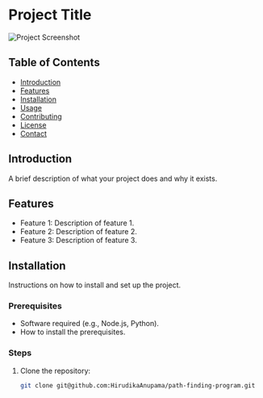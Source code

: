# Project Title

![Project Screenshot](images/screenshot.png) <!-- Optional: Add a screenshot of your project -->

## Table of Contents
- [Introduction](#introduction)
- [Features](#features)
- [Installation](#installation)
- [Usage](#usage)
- [Contributing](#contributing)
- [License](#license)
- [Contact](#contact)

## Introduction
A brief description of what your project does and why it exists.

## Features
- Feature 1: Description of feature 1.
- Feature 2: Description of feature 2.
- Feature 3: Description of feature 3.

## Installation
Instructions on how to install and set up the project. 

### Prerequisites
- Software required (e.g., Node.js, Python).
- How to install the prerequisites.

### Steps
1. Clone the repository:
   ```bash
   git clone git@github.com:HirudikaAnupama/path-finding-program.git
